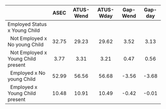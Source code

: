 
|                      |         ASEC |    ATUS-Wend |    ATUS-Wday |     Gap-Wend |      Gap-day |
| -------------------- | :----------: | :----------: | :----------: | :----------: | :----------: |
| Employed Status x Young Child |              |              |              |              |              |
| &nbsp;&nbsp;Not Employed x No young Child |        32.75 |        29.23 |        29.62 |         3.52 |         3.13 |
| &nbsp;&nbsp;Not Employed x Young Child present |         3.77 |         3.31 |         3.21 |         0.47 |         0.56 |
| &nbsp;&nbsp;Employed x No young Child |        52.99 |        56.56 |        56.68 |        -3.56 |        -3.68 |
| &nbsp;&nbsp;Employed x Young Child present |        10.48 |        10.91 |        10.49 |        -0.42 |        -0.01 |

